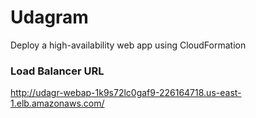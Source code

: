 # Udagram
Deploy a high-availability web app using CloudFormation

### Load Balancer URL
http://udagr-webap-1k9s72lc0gaf9-226164718.us-east-1.elb.amazonaws.com/
